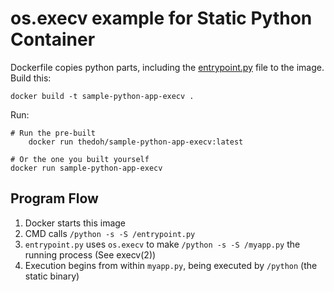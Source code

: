 # os.execv example for Static Python Container

Dockerfile copies python parts, including the [entrypoint.py](./entrypoint.py) file to the image. Build this:

    docker build -t sample-python-app-execv .

Run:

    # Run the pre-built
		docker run thedoh/sample-python-app-execv:latest

    # Or the one you built yourself
    docker run sample-python-app-execv

## Program Flow

1. Docker starts this image
2. CMD calls `/python -s -S /entrypoint.py`
3. `entrypoint.py` uses `os.execv` to make `/python -s -S /myapp.py` the running process (See execv(2))
4. Execution begins from within `myapp.py`, being executed by `/python` (the static binary)
